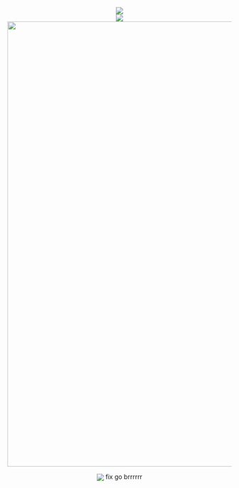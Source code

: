 <p align="center">
<a href="#">
  <img align="center" src="https://activity-graph.herokuapp.com/graph?username=BenCinn&theme=github-light&hide_border=true&custom_title=My%20Contribution%20Activities%20In%20Last%2031%20Days"/>
</a><br>
<a href="#">
  <img align="center" src="https://github-readme-stats.vercel.app/api/top-langs/?username=BenCinn&layout=compact&card_width=1000"/>
</a><br>
<a href="../../../Node-Server/security/code-scanning">
  <img align="center" src="https://i.imgur.com/BT1MhzW.png" width="1000"/>
</a><p align="center"><img align="center" src="https://svg-labels-dark.herokuapp.com/svg?text=vulnerabilities&color=5B1026"/> fix go brrrrrr</p>
</p>
